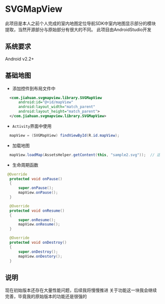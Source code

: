# SVGMapView
此项目是本人之前个人完成的室内地图定位导航SDK中室内地图显示部分的模块提取，当然开源部分与原始部分有很大的不同。
此项目由AndroidStudio开发


## 系统要求
Android v2.2+

## 基础地图
- 添加控件到布局文件中
```xml
  <com.jiahuan.svgmapview.library.SVGMapView
      android:id="@+id/mapView"
      android:layout_width="match_parent"
      android:layout_height="match_parent">
  </com.jiahuan.svgmapview.library.SVGMapView>
```

- `Activity`界面中使用
```java
  mapView = (SVGMapView) findViewById(R.id.mapView);
```

- 加载地图
```java
  mapView.loadMap(AssetsHelper.getContent(this, "sample2.svg"));  // 这里加载的是SVG的字符串
```

- 生命周期函数
```java
 @Override
  protected void onPause()
  {
      super.onPause();
      mapView.onPause();
  }

  @Override
  protected void onResume()
  {
      super.onResume();
      mapView.onResume();
  }

  @Override
  protected void onDestroy()
  {
      super.onDestroy();
      mapView.onDestory();
  }
```


## 说明
现在初始版本还存在大量性能问题，后续我将慢慢推进
关于功能这一块我会继续完善，毕竟我的原始版本的功能还是很强的

